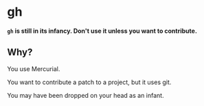 gh
====

**`gh` is still in its infancy. Don't use it unless you want to contribute.**

Why?
----

You use Mercurial.

You want to contribute a patch to a project, but it uses git.

You may have been dropped on your head as an infant.
